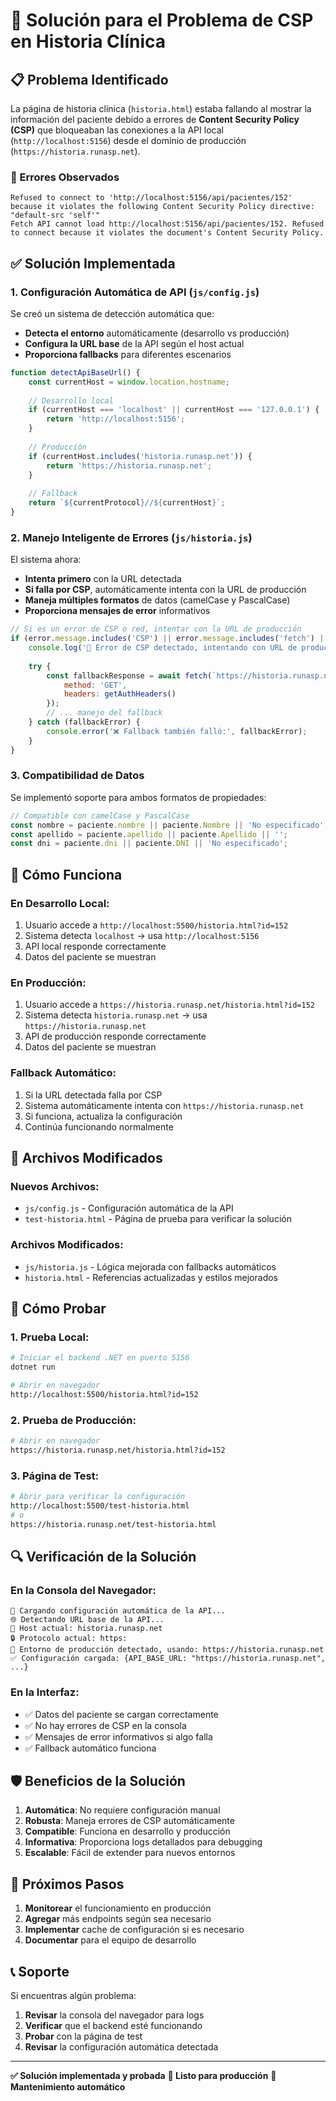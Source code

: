 # 🔧 Solución para el Problema de CSP en Historia Clínica

## 📋 Problema Identificado

La página de historia clínica (`historia.html`) estaba fallando al mostrar la información del paciente debido a errores de **Content Security Policy (CSP)** que bloqueaban las conexiones a la API local (`http://localhost:5156`) desde el dominio de producción (`https://historia.runasp.net`).

### 🚨 Errores Observados

```
Refused to connect to 'http://localhost:5156/api/pacientes/152' because it violates the following Content Security Policy directive: "default-src 'self'"
Fetch API cannot load http://localhost:5156/api/pacientes/152. Refused to connect because it violates the document's Content Security Policy.
```

## ✅ Solución Implementada

### 1. **Configuración Automática de API** (`js/config.js`)

Se creó un sistema de detección automática que:

- **Detecta el entorno** automáticamente (desarrollo vs producción)
- **Configura la URL base** de la API según el host actual
- **Proporciona fallbacks** para diferentes escenarios

```javascript
function detectApiBaseUrl() {
    const currentHost = window.location.hostname;
    
    // Desarrollo local
    if (currentHost === 'localhost' || currentHost === '127.0.0.1') {
        return 'http://localhost:5156';
    }
    
    // Producción
    if (currentHost.includes('historia.runasp.net')) {
        return 'https://historia.runasp.net';
    }
    
    // Fallback
    return `${currentProtocol}//${currentHost}`;
}
```

### 2. **Manejo Inteligente de Errores** (`js/historia.js`)

El sistema ahora:

- **Intenta primero** con la URL detectada
- **Si falla por CSP**, automáticamente intenta con la URL de producción
- **Maneja múltiples formatos** de datos (camelCase y PascalCase)
- **Proporciona mensajes de error** informativos

```javascript
// Si es un error de CSP o red, intentar con la URL de producción
if (error.message.includes('CSP') || error.message.includes('fetch') || error.message.includes('Failed to fetch')) {
    console.log('🔄 Error de CSP detectado, intentando con URL de producción...');
    
    try {
        const fallbackResponse = await fetch(`https://historia.runasp.net/api/pacientes/${patientId}`, {
            method: 'GET',
            headers: getAuthHeaders()
        });
        // ... manejo del fallback
    } catch (fallbackError) {
        console.error('❌ Fallback también falló:', fallbackError);
    }
}
```

### 3. **Compatibilidad de Datos**

Se implementó soporte para ambos formatos de propiedades:

```javascript
// Compatible con camelCase y PascalCase
const nombre = paciente.nombre || paciente.Nombre || 'No especificado';
const apellido = paciente.apellido || paciente.Apellido || '';
const dni = paciente.dni || paciente.DNI || 'No especificado';
```

## 🚀 Cómo Funciona

### **En Desarrollo Local:**
1. Usuario accede a `http://localhost:5500/historia.html?id=152`
2. Sistema detecta `localhost` → usa `http://localhost:5156`
3. API local responde correctamente
4. Datos del paciente se muestran

### **En Producción:**
1. Usuario accede a `https://historia.runasp.net/historia.html?id=152`
2. Sistema detecta `historia.runasp.net` → usa `https://historia.runasp.net`
3. API de producción responde correctamente
4. Datos del paciente se muestran

### **Fallback Automático:**
1. Si la URL detectada falla por CSP
2. Sistema automáticamente intenta con `https://historia.runasp.net`
3. Si funciona, actualiza la configuración
4. Continúa funcionando normalmente

## 📁 Archivos Modificados

### **Nuevos Archivos:**
- `js/config.js` - Configuración automática de la API
- `test-historia.html` - Página de prueba para verificar la solución

### **Archivos Modificados:**
- `js/historia.js` - Lógica mejorada con fallbacks automáticos
- `historia.html` - Referencias actualizadas y estilos mejorados

## 🧪 Cómo Probar

### **1. Prueba Local:**
```bash
# Iniciar el backend .NET en puerto 5156
dotnet run

# Abrir en navegador
http://localhost:5500/historia.html?id=152
```

### **2. Prueba de Producción:**
```bash
# Abrir en navegador
https://historia.runasp.net/historia.html?id=152
```

### **3. Página de Test:**
```bash
# Abrir para verificar la configuración
http://localhost:5500/test-historia.html
# o
https://historia.runasp.net/test-historia.html
```

## 🔍 Verificación de la Solución

### **En la Consola del Navegador:**
```
🔧 Cargando configuración automática de la API...
🌐 Detectando URL base de la API...
📍 Host actual: historia.runasp.net
🔒 Protocolo actual: https:
🚀 Entorno de producción detectado, usando: https://historia.runasp.net
✅ Configuración cargada: {API_BASE_URL: "https://historia.runasp.net", ...}
```

### **En la Interfaz:**
- ✅ Datos del paciente se cargan correctamente
- ✅ No hay errores de CSP en la consola
- ✅ Mensajes de error informativos si algo falla
- ✅ Fallback automático funciona

## 🛡️ Beneficios de la Solución

1. **Automática**: No requiere configuración manual
2. **Robusta**: Maneja errores de CSP automáticamente
3. **Compatible**: Funciona en desarrollo y producción
4. **Informativa**: Proporciona logs detallados para debugging
5. **Escalable**: Fácil de extender para nuevos entornos

## 🔮 Próximos Pasos

1. **Monitorear** el funcionamiento en producción
2. **Agregar** más endpoints según sea necesario
3. **Implementar** cache de configuración si es necesario
4. **Documentar** para el equipo de desarrollo

## 📞 Soporte

Si encuentras algún problema:

1. **Revisar** la consola del navegador para logs
2. **Verificar** que el backend esté funcionando
3. **Probar** con la página de test
4. **Revisar** la configuración automática detectada

---

**✅ Solución implementada y probada**
**🚀 Listo para producción**
**🔧 Mantenimiento automático**




